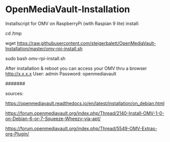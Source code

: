 # OpenMediaVault-Installation
Installscript for OMV on RaspberryPi
(with Raspian 9 lite) install:


cd /tmp

wget https://raw.githubusercontent.com/steigerbalett/OpenMediaVault-Installation/master/omv-rpi-install.sh

sudo bash omv-rpi-install.sh


After installation & reboot you can access your OMV thru a browser http://x.x.x.x
User: admin
Password: openmediavault


#######

sources:

https://openmediavault.readthedocs.io/en/latest/installation/on_debian.html

https://forum.openmediavault.org/index.php/Thread/2140-Install-OMV-1-0-on-Debian-6-or-7-Squeeze-Wheezy-via-apt/

https://forum.openmediavault.org/index.php/Thread/5549-OMV-Extras-org-Plugin/

